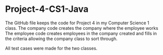 # Project-4-CS1-Java
The GitHub file keeps the code for Project 4 in my Computer Science 1 class.
The company code creates the company where the employee works
The employee code creates employees in the company created and fills in the criteria allowing the company class to sort through. 

All test cases were made for the two classes.
